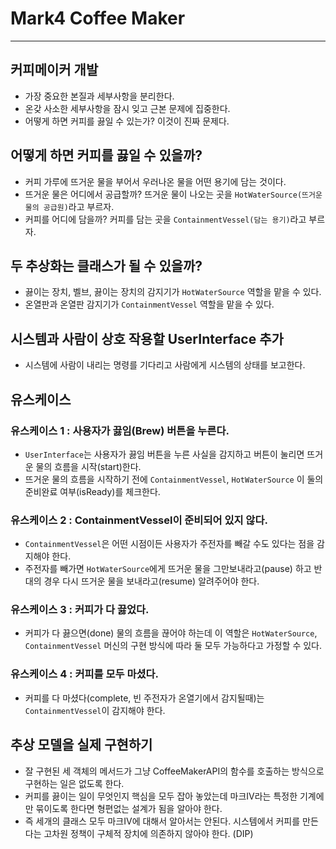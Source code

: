 # Mark4 Coffee Maker

---

## 커피메이커 개발

- 가장 중요한 본질과 세부사항을 분리한다.
- 온갖 사소한 세부사항을 잠시 잊고 근본 문제에 집중한다.
- 어떻게 하면 커피를 끓일 수 있는가? 이것이 진짜 문제다.

## 어떻게 하면 커피를 끓일 수 있을까?

- 커피 가루에 뜨거운 물을 부어서 우러나온 물을 어떤 용기에 담는 것이다.
- 뜨거운 물은 어디에서 공급할까? 뜨거운 물이 나오는 곳을 ```HotWaterSource(뜨거운 물의 공급원)```라고 부르자.
- 커피를 어디에 담을까? 커피를 담는 곳을 ```ContainmentVessel(담는 용기)```라고 부르자.

## 두 추상화는 클래스가 될 수 있을까?

- 끓이는 장치, 벨브, 끓이는 장치의 감지기가 ```HotWaterSource``` 역할을 맡을 수 있다.
- 온열판과 온열판 감지기가 ```ContainmentVessel``` 역할을 맡을 수 있다.

## 시스템과 사람이 상호 작용할 UserInterface 추가

- 시스템에 사람이 내리는 명령를 기다리고 사람에게 시스템의 상태를 보고한다.

## 유스케이스

### 유스케이스 1 : 사용자가 끓임(Brew) 버튼을 누른다.

- ```UserInterface```는 사용자가 끓임 버튼을 누른 사실을 감지하고 버튼이 눌리면 뜨거운 물의 흐름을 시작(start)한다.
- 뜨거운 물의 흐름을 시작하기 전에 ```ContainmentVessel```, ```HotWaterSource``` 이 둘의 준비완료 여부(isReady)를 체크한다.

### 유스케이스 2 : ContainmentVessel이 준비되어 있지 않다.

- ```ContainmentVessel```은 어떤 시점이든 사용자가 주전자를 빼갈 수도 있다는 점을 감지해야 한다.
- 주전자를 빼가면 ```HotWaterSource```에게 뜨거운 물을 그만보내라고(pause) 하고 반대의 경우 다시 뜨거운 물을 보내라고(resume) 알려주어야 한다.

### 유스케이스 3 : 커피가 다 끓었다.

- 커피가 다 끓으면(done) 물의 흐름을 끊어야 하는데 이 역할은 ```HotWaterSource```, ```ContainmentVessel``` 머신의 구현 방식에 따라 둘 모두 가능하다고 가정할 수 있다.

### 유스케이스 4 : 커피를 모두 마셨다.

- 커피를 다 마셨다(complete, 빈 주전자가 온열기에서 감지될때)는 ```ContainmentVessel```이 감지해야 한다.

## 추상 모델을 실제 구현하기

- 잘 구현된 세 객체의 메서드가 그냥 CoffeeMakerAPI의 함수를 호출하는 방식으로 구현하는 일은 없도록 한다.
- 커피를 끓이는 일이 무엇인지 핵심을 모두 잡아 놓았는데 마크IV라는 특정한 기계에만 묶이도록 한다면 형편없는 설계가 됨을 알아야 한다.
- 즉 세개의 클래스 모두 마크IV에 대해서 알아서는 안된다. 시스템에서 커피를 만든다는 고차원 정책이 구체적 장치에 의존하지 않아야 한다. (DIP)
